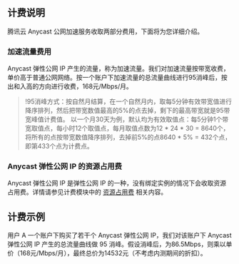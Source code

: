 ## 计费说明
腾讯云 Anycast 公网加速服务收取两部分费用，下面将为您详细介绍。
### 加速流量费用
Anycast 弹性公网 IP 产生的流量，称为加速流量。我们对加速流量按带宽收费，单价高于普通公网网络。按一个账户下加速流量的总流量曲线进行95消峰后，按出和入高的方向进行收费，168元/Mbps/月。

>!95消峰方式：按自然月结算，在一个自然月内，取每5分钟有效带宽值进行降序排列，然后把带宽数值最高的5%的点去掉，剩下的最高带宽就是95带宽峰值计费值。
>以一个月30天为例，默认均为有效取值点：每5分钟1个带宽取值点，每小时12个取值点，每月取值点数为12 \* 24 \* 30 = 8640个，将所有的点按带宽数值降序排列，去掉前5%的点8640 \* 5% = 432个点，即第433个点为计费点。

### Anycast 弹性公网 IP 的资源占用费
Anycast 弹性公网 IP 是弹性公网 IP 的一种，没有绑定实例的情况下会收取资源占用费。详情请参见计费模块中的 [资源占用费](https://cloud.tencent.com/document/product/213/17156#.E8.B5.84.E6.BA.90.E5.8D.A0.E7.94.A8.E8.B4.B9)  相关内容。

## 计费示例
用户 A 一个账户下购买了若干个 Anycast 弹性公网 IP，我们对该账户下 Anycast 弹性公网 IP 产生的总流量曲线做 95 消峰。假设消峰后，为86.5Mbps，则乘以单价（168元/Mbps/月），最终总价为14532元（不考虑内测期间的折扣）。
